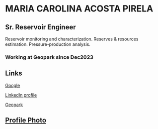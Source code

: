 # MARIA CAROLINA ACOSTA PIRELA
## Sr. Reservoir Engineer
Reservoir monitoring and characterization. Reserves & resources estimation. Pressure-production analysis.
###  Working at Geopark since Dec2023


## Links
[Google](https://www.google.com/)

[LinkedIn profile](https://ve.linkedin.com/in/maria-a-a9212620?trk=people-guest_people_search-card)

<a href="https://www.geo-park.com/es/" target="_blank">Geopark


## Profile Photo
